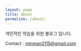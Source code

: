 ```yaml
---
layout: page
title: About
permalink: /about/
---
```


개인적인 학습을 위한 블로그 입니다.

Contact : minman2115@gmail.com